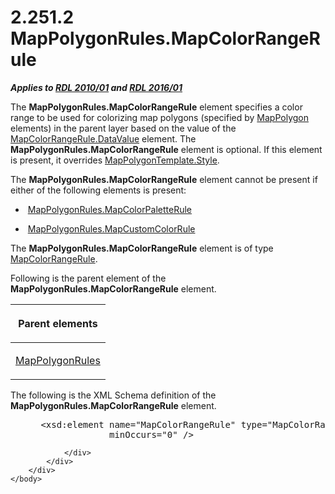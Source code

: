 <html dir="LTR" xmlns:mshelp="http://msdn.microsoft.com/mshelp" xmlns:ddue="http://ddue.schemas.microsoft.com/authoring/2003/5" xmlns:xlink="http://www.w3.org/1999/xlink" xmlns:tool="http://www.microsoft.com/tooltip">
    <head>
        <meta http-equiv="Content-Type" content="text/html; CHARSET=utf-8"></meta>
        <meta name="save" content="history"></meta>
        <title>2.251.2 MapPolygonRules.MapColorRangeRule</title>
        <xml>
            <mshelp:toctitle title="2.251.2 MapPolygonRules.MapColorRangeRule"></mshelp:toctitle>
            <mshelp:rltitle title="[MS-RDL]: MapPolygonRules.MapColorRangeRule"></mshelp:rltitle>
            <mshelp:keyword index="A" term="8823ebf2-b026-490e-b9b3-6ae8b6bacd6f"></mshelp:keyword>
            <mshelp:attr name="DCSext.ContentType" value="open specification"></mshelp:attr>
            <mshelp:attr name="AssetID" value="8823ebf2-b026-490e-b9b3-6ae8b6bacd6f"></mshelp:attr>
            <mshelp:attr name="TopicType" value="kbRef"></mshelp:attr>
            <mshelp:attr name="DCSext.Title" value="[MS-RDL]: MapPolygonRules.MapColorRangeRule" />
        </xml>
    </head>
    <body>
        <div id="header">
            <h1 class="heading">2.251.2 MapPolygonRules.MapColorRangeRule</h1>
        </div>
        <div id="mainSection">
            <div id="mainBody">
                <div id="allHistory" class="saveHistory"></div>
                <div id="sectionSection0" class="section" name="collapseableSection">
                    

<p><b><i>Applies to </i></b><a href="3428e690-a348-4ec7-8a6a-8efb42d2cdee.html"><b><i>RDL 2010/01</i></b></a><b><i>
and </i></b><a href="52ce3983-2bfc-4e72-9359-42aaf5fe4509.html"><b><i>RDL 2016/01</i></b></a></p>

<p>The <b>MapPolygonRules.MapColorRangeRule</b> element
specifies a color range to be used for colorizing map polygons (specified by <a href="3ee27e43-26a2-4f27-9a31-d97e374d8633.html">MapPolygon</a> elements) in
the parent layer based on the value of the <a href="8812f9fc-af59-4901-97c5-243fb4032540.html">MapColorRangeRule.DataValue</a>
element. The <b>MapPolygonRules.MapColorRangeRule</b> element is optional. If
this element is present, it overrides <a href="ecbe4746-adb7-4065-9e79-d0aa5e68f9e0.html">MapPolygonTemplate.Style</a>. </p>

<p>The <b>MapPolygonRules.MapColorRangeRule</b> element cannot
be present if either of the following elements is present:</p>

<ul><li><p><span><span> 
</span></span> <a href="ba673c97-f032-43e1-8098-94dea428bf78.html">MapPolygonRules.MapColorPaletteRule</a></p>

</li><li><p><span><span> 
</span></span> <a href="eae48e46-4994-40f8-81bc-6f968df74336.html">MapPolygonRules.MapCustomColorRule</a></p>

</li></ul><p>The <b>MapPolygonRules.MapColorRangeRule</b> element is of
type <a href="1c6ca85d-f3d6-403c-9232-7d0183108a92.html">MapColorRangeRule</a>.</p>

<p>Following is the parent element of the <b>MapPolygonRules.MapColorRangeRule</b>
element.</p>

<table>
 <thead>
  <tr>
   <th>
   <p>Parent elements</p>
   </th>
  </tr>
 </thead>
 <tr>
  <td>
  <p><a href="77b58882-2976-42cd-9e7a-aca2c6ee0139.html">MapPolygonRules</a></p>
  </td>
 </tr>
</table>

<p>The following is the XML Schema definition of the <b>MapPolygonRules.MapColorRangeRule</b>
element.           </p>

<dl>
<dd>
<div><pre> &lt;xsd:element name=&quot;MapColorRangeRule&quot; type=&quot;MapColorRangeRuleType&quot; 
              minOccurs=&quot;0&quot; /&gt;
</pre></div>
</dd></dl>


                </div>
            </div>
        </div>
    </body>
</html>